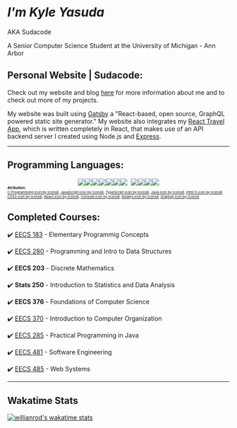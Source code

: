 # **_I'm Kyle Yasuda_**

AKA Sudacode

A Senior Computer Science Student at the University of Michigan - Ann Arbor

## Personal Website | Sudacode:

<p class="website">Check out my website and blog <a class="link" href="https://sudacode.com" name="sudacode-website" rel="noreferrer" target="_blank">here</a> for more information about me and to check out more of my projects.

<!-- BLOG-POST-LIST:START -->
<!-- BLOG-POST-LIST:END -->

My website was built using <a class="link" href="https://www.gatsbyjs.com/" name="sudacode-website" rel="noreferrer" target="_blank">Gatsby</a> a "React-based, open source, GraphQL powered static site generator." My website also integrates my <a class="link" href="https://github.com/ksyasuda/heroku-react-travel-app" rel="noreferrer" target="_blank">React Travel App</a>, which is written completely in React, that makes use of an API backend server I created using Node.js and <a class="link" rel="noreferrer" target="_blank" href="https://expressjs.com/">Express</a>.

---

## Programming Languages:

<div style="display: flex; justify-content: center">
	<img src="https://img.icons8.com/color/48/000000/c-plus-plus-logo.png"/>
	<img src="https://img.icons8.com/color/48/000000/c-programming.png"/>
	<img src="https://img.icons8.com/color/48/000000/html-5.png"/>
	<img src="https://img.icons8.com/color/48/000000/css3.png"/>
	<img src="https://img.icons8.com/color/48/000000/javascript.png"/>
	<img src="https://img.icons8.com/color/48/000000/typescript.png"/>
	<img src="https://img.icons8.com/ultraviolet/40/000000/react.png"/>
	<img style="margin-left: 8px;" src="https://img.icons8.com/color/48/000000/nodejs.png"/>
	<img src="https://img.icons8.com/color/48/000000/java-coffee-cup-logo.png"/>
	<img src="https://img.icons8.com/fluent/48/000000/console.png"/>
	<img src="https://img.icons8.com/color/48/000000/graphql.png"/>
</div>
<div id="attribution" style="font-size: 8px;">
	<strong>Atribution:</strong><br/>
	<a class="att-link" href="https://icons8.com/icon/40670/c-programming">C Programming icon by Icons8</a>,
	<a class="att-link" href="https://icons8.com/icon/108784/javascript">JavaScript icon by Icons8</a>,
	<a href="https://icons8.com/icon/uJM6fQYqDaZK/typescript">TypeScript icon by Icons8</a>,
	<a class="att-link" href="https://icons8.com/icon/13679/java">Java icon by Icons8</a>,
	<a class="att-link" href="https://icons8.com/icon/20909/html-5">Html 5 icon by Icons8</a>,
	<a class="att-link" href="https://icons8.com/icon/21278/css3">CSS3 icon by Icons8</a>,
	<a class="att-link" href="https://icons8.com/icon/Nlsua06Gvxel/react">React icon by Icons8</a>,
	<a class="att-link" href="https://icons8.com/icon/WbRVMGxHh74X/console">Console icon by Icons8</a>,
	<a class="att-link" href="https://icons8.com/icon/54087/nodejs">Nodejs icon by Icons8</a>,
	<a class="att-link" href="https://icons8.com/icon/zdI5E8moxhs-/graphql">Graphql icon by Icons8</a>
</div>

<!-- ---

## About Me:

I'm from Los Angeles, California. I enjoy playing golf, watching sports (Basketball, Football, Golf, and Baseball), hanging out with my friends, coding, eating, and traveling.

I've been coding since my Sophomore year of High School when I took Honors C++. Since then, I have taken at least one Computer Science course in each semester of High School and College. During High School, I learned the basics of C++, Java, and Python, but focused almost exclusively on C++ since becoming a student at the University of Michigan. However, this semester, the first semester of my Senior year, I am taking a Web Systems course dealing with Python, Jinja2, and Flask as well as HTML, CSS, JavaScript, and eventually React. Additionally I am taking a course titled "Practical Programming in Java". I am currently seeking a full time position as a Software Engineer/Software Developer.

--- -->

## Completed Courses:

:heavy_check_mark: <a class="link" href="https://eecs183.github.io/eecs183.org/" rel="noreferrer" target="_blank">EECS 183</a> - Elementary Programmig Concepts

:heavy_check_mark: <a class="link" href="https://eecs280staff.github.io/eecs280.org/" rel="noreferrer" target="_blank">EECS 280</a> - Programming and Intro to Data Structures

:heavy_check_mark: <span style="font-weight: bold;">EECS 203</span> - Discrete Mathematics

:heavy_check_mark: <span style="font-weight: bold;">Stats 250</span> - Introduction to Statistics and Data Analysis

:heavy_check_mark: <span style="font-weight: bold;">EECS 376</span> - Foundations of Computer Science

:heavy_check_mark: <a class="link" href="https://www.eecs.umich.edu/courses/eecs370/eecs370.f20/" rel="noreferrer" target="_blank">EECS 370</a> - Introduction to Computer Organization

:heavy_check_mark: <a class="link" href="https://eecs285.github.io/eecs285.org/" rel="noreferrer" target="_blank">EECS 285</a> - Practical Programming in Java

:heavy_check_mark: <a class="link" href="https://web.eecs.umich.edu/~weimerw/481/" rel="noreferrer" target="\_blank">EECS 481</a> - Software Engineering

:heavy_check_mark: <a class="link" href="https://eecs485staff.github.io/eecs485.org/" rel="noreferrer" target="_blank">EECS 485</a> - Web Systems

---

## Wakatime Stats

<!-- <div style="display: flex; justify-content: center;">
	<a href="https://wakatime.com"><img style="width: 100%;" src="https://wakatime.com/share/@sudacode/e8e25842-cfad-4dd9-93b3-dd9334e5c2f9.png" /></a>
	<a href="https://wakatime.com"><img style="width: 100%;" class="waka2" src="https://wakatime.com/share/@sudacode/83cb08e3-d74a-4a92-bd2d-5abffe146c94.png" /></a>
</div> -->

[![willianrod's wakatime stats](https://github-readme-stats.vercel.app/api/wakatime?username=sudacode)](https://github.com/anuraghazra/github-readme-stats)
